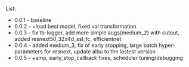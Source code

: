 List:
 
 - 0.0.1 - baseline
 - 0.0.2 - +load best model, fixed val transformation
 - 0.0.3 - fix tb-logger, add more simple augs(medium_2) with cutout, added resnext50_32x4d_ssl_fc,
 efficientnet
 - 0.0.4 - added medium_3, fix of early stopping, large batch hyper-parameters for resnext,
  update albu to the lastest version
 - 0.0.5 - +amp, early_stop_callback fixes, scheduler tuning/debugging